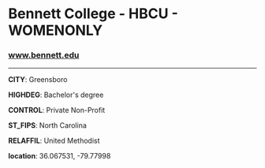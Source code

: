 # Bennett College - HBCU - WOMENONLY
### www.bennett.edu
---
**CITY**: Greensboro

**HIGHDEG**: Bachelor's degree

**CONTROL**: Private Non-Profit

**ST_FIPS**: North Carolina

**RELAFFIL**: United Methodist

**location**: 36.067531, -79.77998